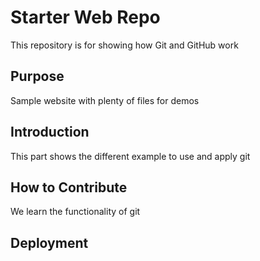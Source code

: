 # Starter Web Repo

This repository is for showing how Git and GitHub work

## Purpose

Sample website with plenty of files for demos

## Introduction
This part shows the different example to use and apply git

## How to Contribute
We learn the functionality of git

## Deployment

